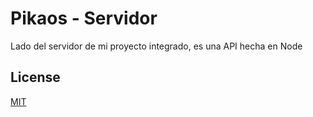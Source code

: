 # Pikaos - Servidor

Lado del servidor de mi proyecto integrado, es una API hecha en Node


## License
[MIT](https://choosealicense.com/licenses/mit/)
